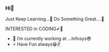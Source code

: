### Hi👋
Just Keep Learning...📖
Do Something Great....🙌

INTERESTED in CODING✔🤞

- 🔭 I’m currently working at ...Infosys😎
- ⚡ Have Fun always😁✌
